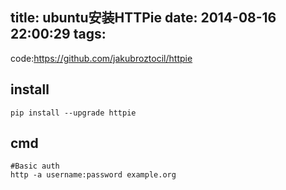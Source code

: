 title: ubuntu安装HTTPie
date: 2014-08-16 22:00:29
tags:
---
code:https://github.com/jakubroztocil/httpie
## install ##
```
pip install --upgrade httpie
```

## cmd ##
```
#Basic auth
http -a username:password example.org
```
